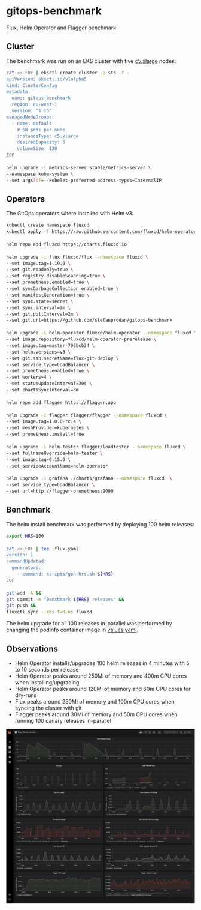 # gitops-benchmark

Flux, Helm Operator and Flagger benchmark

## Cluster 

The benchmark was run on an EKS cluster with five [c5.xlarge](https://aws.amazon.com/ec2/instance-types/c5/) nodes:

```bash
cat << EOF | eksctl create cluster -p sts -f -
apiVersion: eksctl.io/v1alpha5
kind: ClusterConfig
metadata:
  name: gitops-benchmark
  region: eu-west-1
  version: "1.15"
managedNodeGroups:
  - name: default
    # 58 pods per node
    instanceType: c5.xlarge 
    desiredCapacity: 5
    volumeSize: 120
EOF

helm upgrade -i metrics-server stable/metrics-server \
--namespace kube-system \
--set args[0]=--kubelet-preferred-address-types=InternalIP
```

## Operators

The GitOps operators where installed with Helm v3:

```bash
kubectl create namespace fluxcd
kubectl apply -f https://raw.githubusercontent.com/fluxcd/helm-operator/master/deploy/crds.yaml

helm repo add fluxcd https://charts.fluxcd.io

helm upgrade -i flux fluxcd/flux --namespace fluxcd \
--set image.tag=1.19.0 \
--set git.readonly=true \
--set registry.disableScanning=true \
--set prometheus.enabled=true \
--set syncGarbageCollection.enabled=true \
--set manifestGeneration=true \
--set sync.state=secret \
--set sync.interval=2m \
--set git.pollInterval=2m \
--set git.url=https://github.com/stefanprodan/gitops-benchmark

helm upgrade -i helm-operator fluxcd/helm-operator --namespace fluxcd \
--set image.repository=fluxcd/helm-operator-prerelease \
--set image.tag=master-706bcb34 \
--set helm.versions=v3 \
--set git.ssh.secretName=flux-git-deploy \
--set service.type=LoadBalancer \
--set prometheus.enabled=true \
--set workers=4 \
--set statusUpdateInterval=30s \
--set chartsSyncInterval=3m

helm repo add flagger https://flagger.app

helm upgrade -i flagger flagger/flagger --namespace fluxcd \
--set image.tag=1.0.0-rc.4 \
--set meshProvider=kubernetes \
--set prometheus.install=true

helm upgrade -i helm-tester flagger/loadtester --namespace fluxcd \
--set fullnameOverride=helm-tester \
--set image.tag=0.15.0 \
--set serviceAccountName=helm-operator

helm upgrade -i grafana ./charts/grafana --namespace fluxcd  \
--set service.type=LoadBalancer \
--set url=http://flagger-prometheus:9090
```

## Benchmark

The helm install benchmark was performed by deploying 100 helm releases:

```bash
export HRS=100

cat << EOF | tee .flux.yaml
version: 1
commandUpdated:
  generators:
    - command: scripts/gen-hrs.sh ${HRS}
EOF

git add -A &&
git commit -m "Benchmark ${HRS} releases" &&
git push &&
fluxctl sync --k8s-fwd-ns fluxcd
```

The helm upgrade for all 100 releases in-parallel was performed by changing the podinfo container image
in [values.yaml](https://github.com/stefanprodan/gitops-benchmark/blob/master/charts/podinfo/values.yaml#L27).

## Observations

* Helm Operator installs/upgrades 100 helm releases in 4 minutes with 5 to 10 seconds per release
* Helm Operator peaks around 250Mi of memory and 400m CPU cores when installing/upgrading
* Helm Operator peaks around 120Mi of memory and 60m CPU cores for dry-runs
* Flux peaks around 250Mi of memory and 100m CPU cores when syncing the cluster with git
* Flagger peaks around 30Mi of memory and 50m CPU cores when running 100 canary releases in-parallel

![result](https://raw.githubusercontent.com/stefanprodan/gitops-benchmark/docs/gitops-benchmark-100-helm-releases.png)
